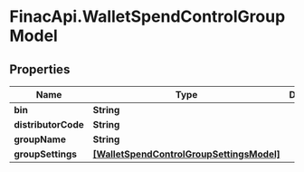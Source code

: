 # FinacApi.WalletSpendControlGroupModel

## Properties
Name | Type | Description | Notes
------------ | ------------- | ------------- | -------------
**bin** | **String** |  | [optional] 
**distributorCode** | **String** |  | [optional] 
**groupName** | **String** |  | [optional] 
**groupSettings** | [**[WalletSpendControlGroupSettingsModel]**](WalletSpendControlGroupSettingsModel.md) |  | [optional] 
